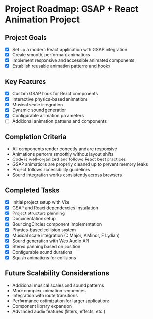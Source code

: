 # Project Roadmap: GSAP + React Animation Project

## Project Goals
- [x] Set up a modern React application with GSAP integration
- [x] Create smooth, performant animations
- [x] Implement responsive and accessible animated components
- [x] Establish reusable animation patterns and hooks

## Key Features
- [x] Custom GSAP hook for React components
- [x] Interactive physics-based animations
- [x] Musical scale integration
- [x] Dynamic sound generation
- [x] Configurable animation parameters
- [ ] Additional animation patterns and components

## Completion Criteria
- All components render correctly and are responsive
- Animations perform smoothly without layout shifts
- Code is well-organized and follows React best practices
- GSAP animations are properly cleaned up to prevent memory leaks
- Project follows accessibility guidelines
- Sound integration works consistently across browsers

## Completed Tasks
- [x] Initial project setup with Vite
- [x] GSAP and React dependencies installation
- [x] Project structure planning
- [x] Documentation setup
- [x] BouncingCircles component implementation
- [x] Physics-based collision system
- [x] Musical scale integration (C Major, A Minor, F Lydian)
- [x] Sound generation with Web Audio API
- [x] Stereo panning based on position
- [x] Configurable sound durations
- [x] Squish animations for collisions

## Future Scalability Considerations
- Additional musical scales and sound patterns
- More complex animation sequences
- Integration with route transitions
- Performance optimization for larger applications
- Component library expansion
- Advanced audio features (filters, effects, etc.)
